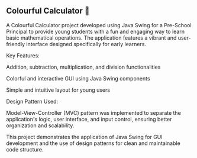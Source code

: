 ## Colourful Calculator 🧮
A Colourful Calculator project developed using Java Swing for a Pre-School Principal to provide young students with a fun and engaging way to learn basic mathematical operations. The application features a vibrant and user-friendly interface designed specifically for early learners.

Key Features:

Addition, subtraction, multiplication, and division functionalities

Colorful and interactive GUI using Java Swing components

Simple and intuitive layout for young users

Design Pattern Used:

Model-View-Controller (MVC) pattern was implemented to separate the application's logic, user interface, and input control, ensuring better organization and scalability.

This project demonstrates the application of Java Swing for GUI development and the use of design patterns for clean and maintainable code structure.
